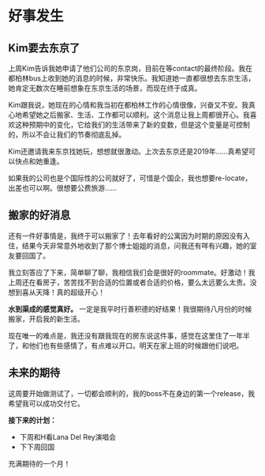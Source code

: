 # 好事发生


## Kim要去东京了

上周Kim告诉我她申请了他们公司的东京岗，目前在等contact的最终阶段。我在都柏林bus上收到她的消息的时候，非常快乐。我知道她一直都很想去东京生活，她肯定无数次在睡前想象在东京生活的场景，而现在终于成真。

Kim跟我说，她现在的心情和我当初在都柏林工作的心情很像，兴奋又不安。我真心地希望她之后搬家、生活、工作都可以顺利。这个消息让我上周都很开心。我喜欢这种预期中的变化，它给我们的生活带来了新的变数，但是这个变量是可控制的，所以不会让我们的节奏彻底乱掉。

Kim还邀请我来东京找她玩，想想就很激动。上次去东京还是2019年……真希望可以快点和她重逢。

如果我的公司也是个国际性的公司就好了，可惜是个国企，我也想要re-locate，出差也可以啊。很想要公费旅游……

## 搬家的好消息

还有一件好事情是，我终于可以搬家了！去年看好的公寓因为时期的原因没有入住，结果今天非常意外地收到了那个博士姐姐的消息，问我还有咩有兴趣，她的室友要回国了。

我立刻答应了下来，简单聊了聊，我相信我们会是很好的roommate。好激动！我上周还在看房子，苦苦找不到合适的位置或者合适的价格，要么太远要么太贵。没想到喜从天降！真的超级开心！

**水到渠成的感觉真好。** 一定是我平时行善积德的好结果！我很期待八月份的时候搬家，开启我的新生活。

现在唯一的难点是，我还没有跟我现在的房东说这件事，感觉在这里住了一年半了，和他们也有些感情了，有点难以开口。明天在家上班的时候跟他们说吧。

## 未来的期待

这周要开始做测试了，一切都会顺利的，我的boss不在身边的第一个release，我希望我可以成功交付它。

**接下来的计划：**
- 下周和H看Lana Del Rey演唱会
- 下下周回国

充满期待的一个月！
